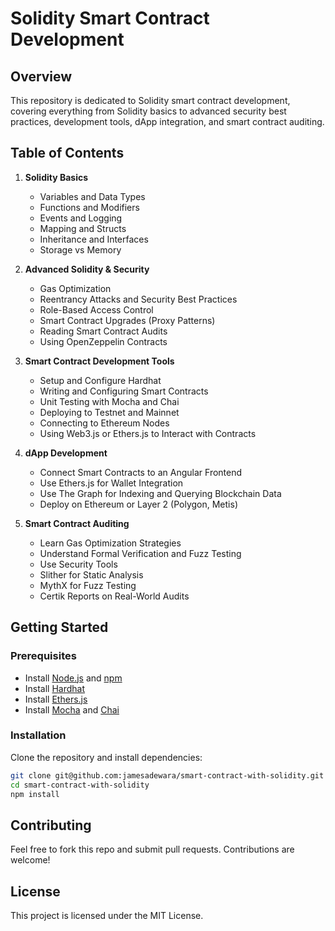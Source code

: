 # Solidity Smart Contract Development

## Overview
This repository is dedicated to Solidity smart contract development, covering everything from Solidity basics to advanced security best practices, development tools, dApp integration, and smart contract auditing.

## Table of Contents
1. **Solidity Basics**  
   - Variables and Data Types  
   - Functions and Modifiers  
   - Events and Logging  
   - Mapping and Structs  
   - Inheritance and Interfaces  
   - Storage vs Memory  

2. **Advanced Solidity & Security**  
   - Gas Optimization  
   - Reentrancy Attacks and Security Best Practices  
   - Role-Based Access Control  
   - Smart Contract Upgrades (Proxy Patterns)  
   - Reading Smart Contract Audits  
   - Using OpenZeppelin Contracts  

3. **Smart Contract Development Tools**  
   - Setup and Configure Hardhat  
   - Writing and Configuring Smart Contracts  
   - Unit Testing with Mocha and Chai  
   - Deploying to Testnet and Mainnet  
   - Connecting to Ethereum Nodes  
   - Using Web3.js or Ethers.js to Interact with Contracts  

4. **dApp Development**  
   - Connect Smart Contracts to an Angular Frontend  
   - Use Ethers.js for Wallet Integration  
   - Use The Graph for Indexing and Querying Blockchain Data  
   - Deploy on Ethereum or Layer 2 (Polygon, Metis)  

5. **Smart Contract Auditing**  
   - Learn Gas Optimization Strategies  
   - Understand Formal Verification and Fuzz Testing  
   - Use Security Tools  
   - Slither for Static Analysis  
   - MythX for Fuzz Testing  
   - Certik Reports on Real-World Audits  

## Getting Started
### Prerequisites
- Install [Node.js](https://nodejs.org/) and [npm](https://www.npmjs.com/)
- Install [Hardhat](https://hardhat.org/)
- Install [Ethers.js](https://docs.ethers.io/)
- Install [Mocha](https://mochajs.org/) and [Chai](https://www.chaijs.com/)

### Installation
Clone the repository and install dependencies:
```sh
git clone git@github.com:jamesadewara/smart-contract-with-solidity.git
cd smart-contract-with-solidity
npm install
```

## Contributing
Feel free to fork this repo and submit pull requests. Contributions are welcome!

## License
This project is licensed under the MIT License.

